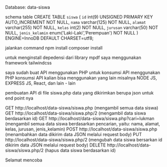 Database: data-siswa

schema table
CREATE TABLE `siswa` (
  `id` int(9) UNSIGNED PRIMARY KEY AUTO_INCREMENT NOT NULL,
  `nama` varchar(125) NOT NULL,
  `alamat` varchar(255) NOT NULL,
  `kelas` int(2) NOT NULL,
  `jurusan` varchar(50) NOT NULL,
  `jenis_kelamin` enum('Laki-Laki','Perempuan') NOT NULL
) ENGINE=InnoDB DEFAULT CHARSET=utf8;


jalankan command
npm install
composer install

untuk menginstall depedensi dari library mpdf
saya menggunakan framework tailwindcss

saya sudah buat API menggunakan PHP untuk konsumsi API menggunakan PHP
konsumsi API kalian bisa menggunakan yang lain misalnya NODE JS, EXPRESS JS, React, dan lain - lain

pembuatan API di file siswa.php data yang dikirimkan berupa json
untuk end point nya

GET http://localhost/data-siswa/siswa.php 
   (mengambil semua data siswa)
GET http://localhost/data-siswa/siswa.php/2 
   (mengambil data siswa berdasarkan id)
GET http://localhost/data-siswa/siswa.php?cari=lukman
    (mengambil semua data siswa berdasarkan pencarian,
    yaitu: nama, alamat, kelas, jurusan, jenis_kelamin)
POST http://localhost/data-siswa/siswa.php  
  (menambahkan data dikirim data JSON melalui request body)
PUT http://localhost/data-siswa/siswa.php/2 
   (mengubah data siswa bersarkan id dikirim data JSON melalui request body)
DELETE http://localhost/data-siswa/siswa.php/2 
   (hapus data siswa berdasarkan id)

Selamat mencoba
